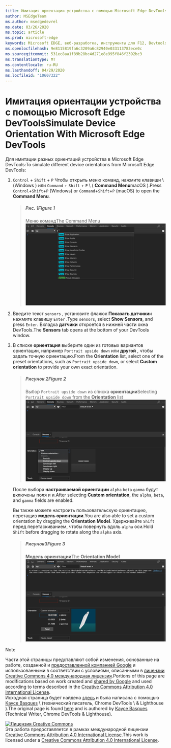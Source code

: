 ```yaml
---
title: Имитация ориентации устройства с помощью Microsoft Edge DevTools
author: MSEdgeTeam
ms.author: msedgedevrel
ms.date: 03/26/2020
ms.topic: article
ms.prod: microsoft-edge
keywords: Microsoft EDGE, веб-разработка, инструменты для F12, Devtools
ms.openlocfilehash: 9e8115819fa6c3209a6c82940e033113783ece0c
ms.sourcegitcommit: 531ec8aa1f89b28bc4d271e8e995f846f2392bc3
ms.translationtype: MT
ms.contentlocale: ru-RU
ms.lasthandoff: 04/29/2020
ms.locfileid: "10607322"
---
```

<!-- Copyright Kayce Basques 

   Licensed under the Apache License, Version 2.0 (the "License");
   you may not use this file except in compliance with the License.
   You may obtain a copy of the License at

       https://www.apache.org/licenses/LICENSE-2.0

   Unless required by applicable law or agreed to in writing, software
   distributed under the License is distributed on an "AS IS" BASIS,
   WITHOUT WARRANTIES OR CONDITIONS OF ANY KIND, either express or implied.
   See the License for the specific language governing permissions and
   limitations under the License.  -->





# <span data-ttu-id="b9f9c-103">Имитация ориентации устройства с помощью Microsoft Edge DevTools</span><span class="sxs-lookup"><span data-stu-id="b9f9c-103">Simulate Device Orientation With Microsoft Edge DevTools</span></span>   



<span data-ttu-id="b9f9c-104">Для имитации разных ориентаций устройства в Microsoft Edge DevTools:</span><span class="sxs-lookup"><span data-stu-id="b9f9c-104">To simulate different device orientations from Microsoft Edge DevTools:</span></span>  

<!--todo: update device orientation section when available -->  

1.  <span data-ttu-id="b9f9c-105">`Control` + `Shift` + `P` Чтобы открыть меню команд, нажмите клавиши \ (Windows \) или `Command` + `Shift` + `P` \ ( **Command Menu**macOS \).</span><span class="sxs-lookup"><span data-stu-id="b9f9c-105">Press `Control`+`Shift`+`P` \(Windows\) or `Command`+`Shift`+`P` \(macOS\) to open the **Command Menu**.</span></span>  
    
    > ##### <span data-ttu-id="b9f9c-106">Рис. 1</span><span class="sxs-lookup"><span data-stu-id="b9f9c-106">Figure 1</span></span>  
    > <span data-ttu-id="b9f9c-107">Меню команд</span><span class="sxs-lookup"><span data-stu-id="b9f9c-107">The Command Menu</span></span>  
    > ![Меню команд][ImageCommandMenu]  
    
1.  <span data-ttu-id="b9f9c-109">Введите текст `sensors` , установите флажок **Показать датчики**и нажмите клавишу `Enter` .</span><span class="sxs-lookup"><span data-stu-id="b9f9c-109">Type `sensors`, select **Show Sensors**, and press `Enter`.</span></span>  <span data-ttu-id="b9f9c-110">Вкладка **датчики** откроется в нижней части окна DevTools.</span><span class="sxs-lookup"><span data-stu-id="b9f9c-110">The **Sensors** tab opens at the bottom of your DevTools window.</span></span>  
1.  <span data-ttu-id="b9f9c-111">В списке **ориентация** выберите один из готовых вариантов ориентации, например `Portrait upside down` или **другой** , чтобы задать точную ориентацию.</span><span class="sxs-lookup"><span data-stu-id="b9f9c-111">From the **Orientation** list, select one of the preset orientations, such as `Portrait upside down`, or select **Custom orientation** to provide your own exact orientation.</span></span>  
    
    > ##### <span data-ttu-id="b9f9c-112">Рисунок 2</span><span class="sxs-lookup"><span data-stu-id="b9f9c-112">Figure 2</span></span>  
    > <span data-ttu-id="b9f9c-113">Выбор `Portrait upside down` из списка **ориентации**</span><span class="sxs-lookup"><span data-stu-id="b9f9c-113">Selecting `Portrait upside down` from the **Orientation** list</span></span>  
    > ![Выбор книжной стрелки сверху вниз от списка ориентации][ImageOrientationPortraitUpsideDown]  
    
    <span data-ttu-id="b9f9c-115">После выбора **настраиваемой ориентации** `alpha` `beta` `gamma` будут включены поля и и.</span><span class="sxs-lookup"><span data-stu-id="b9f9c-115">After selecting **Custom orientation**, the `alpha`, `beta`, and `gamma` fields are enabled.</span></span>  
    <!--See [Alpha][alpha], [Beta][beta], and [Gamma][gamma] to understand how these axes work.  -->  
    <!--todo: update links to alpha, beta, and gamma section when available -->  
    <span data-ttu-id="b9f9c-116">Вы также можете настроить пользовательскую ориентацию, перетащив **модель ориентации**.</span><span class="sxs-lookup"><span data-stu-id="b9f9c-116">You are also able to set a custom orientation by dragging the **Orientation Model**.</span></span>  <span data-ttu-id="b9f9c-117">Удерживайте `Shift` перед перетаскиванием, чтобы повернуть вдоль `alpha` оси.</span><span class="sxs-lookup"><span data-stu-id="b9f9c-117">Hold `Shift` before dragging to rotate along the `alpha` axis.</span></span>  
    
    > ##### <span data-ttu-id="b9f9c-118">Рисунок3</span><span class="sxs-lookup"><span data-stu-id="b9f9c-118">Figure 3</span></span>  
    > <span data-ttu-id="b9f9c-119">**Модель ориентации**</span><span class="sxs-lookup"><span data-stu-id="b9f9c-119">The **Orientation Model**</span></span>  
    > ![Модель ориентации][ImageOrientationModel]  

<!--## Feedback   -->  



<!-- image links -->  

[ImageCommandMenu]: /microsoft-edge/devtools-guide-chromium/media/device-mode-console-command-menu.msft.png "Рисунок 1: меню команд"  
[ImageOrientationPortraitUpsideDown]: /microsoft-edge/devtools-guide-chromium/media/device-mode-console-sensors-orientation-portrait-upside-down.msft.png "Рисунок 2: Выбор книжной стрелки сверху вниз от списка ориентации"  
[ImageOrientationModel]: /microsoft-edge/devtools-guide-chromium/media/device-mode-console-sensors-orientation-custom.msft.png "Рисунок 3: модель ориентации"  

<!-- links -->  

<!--[WebFundamentasNativeHardwareDeviceOrientationIndex]: /web/fundamentals/native-hardware/device-orientation/index "Device Orientation \& Motion"  -->  
<!--[WebFundamentasNativeHardwareDeviceOrientationIndexAlpha]: /web/fundamentals/native-hardware/device-orientation/index#alpha "Alpha - Device Orientation \& Motion"  -->  
<!--[WebFundamentasNativeHardwareDeviceOrientationIndexBeta]: /web/fundamentals/native-hardware/device-orientation/index#beta "Beta - Device Orientation \& Motion"  -->  
<!--[WebFundamentasNativeHardwareDeviceOrientationIndexGamma]: /web/fundamentals/native-hardware/device-orientation/index#gamma "Gamma - Device Orientation \& Motion"  -->  

> [!NOTE]
> <span data-ttu-id="b9f9c-124">Части этой страницы представляют собой изменения, основанные на работе, созданной и [предоставленной компанией Google][GoogleSitePolicies] и использованными в соответствии с условиями, описанными в [лицензии Creative Commons 4,0 международная лицензия][CCA4IL].</span><span class="sxs-lookup"><span data-stu-id="b9f9c-124">Portions of this page are modifications based on work created and [shared by Google][GoogleSitePolicies] and used according to terms described in the [Creative Commons Attribution 4.0 International License][CCA4IL].</span></span>  
> <span data-ttu-id="b9f9c-125">Исходная страница будет найдена [здесь](https://developers.google.com/web/tools/chrome-devtools/device-mode/orientation) и была написана с помощью [Kayce Basques][KayceBasques] \ (технический писатель, Chrome DevTools \ & Lighthouse \).</span><span class="sxs-lookup"><span data-stu-id="b9f9c-125">The original page is found [here](https://developers.google.com/web/tools/chrome-devtools/device-mode/orientation) and is authored by [Kayce Basques][KayceBasques] \(Technical Writer, Chrome DevTools \& Lighthouse\).</span></span>  

[![Лицензия Creative Commons][CCby4Image]][CCA4IL]  
<span data-ttu-id="b9f9c-127">Эта работа предоставляется в рамках международной лицензии [Creative Commons Attribution 4.0 International License][CCA4IL].</span><span class="sxs-lookup"><span data-stu-id="b9f9c-127">This work is licensed under a [Creative Commons Attribution 4.0 International License][CCA4IL].</span></span>  

[CCA4IL]: https://creativecommons.org/licenses/by/4.0  
[CCby4Image]: https://i.creativecommons.org/l/by/4.0/88x31.png  
[GoogleSitePolicies]: https://developers.google.com/terms/site-policies  
[KayceBasques]: https://developers.google.com/web/resources/contributors/kaycebasques  

